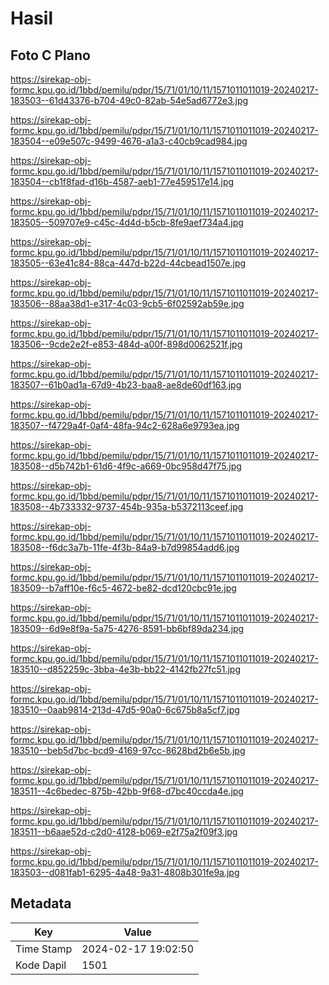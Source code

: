 # Hasil

## Foto C Plano

https://sirekap-obj-formc.kpu.go.id/1bbd/pemilu/pdpr/15/71/01/10/11/1571011011019-20240217-183503--61d43376-b704-49c0-82ab-54e5ad6772e3.jpg

https://sirekap-obj-formc.kpu.go.id/1bbd/pemilu/pdpr/15/71/01/10/11/1571011011019-20240217-183504--e09e507c-9499-4676-a1a3-c40cb9cad984.jpg

https://sirekap-obj-formc.kpu.go.id/1bbd/pemilu/pdpr/15/71/01/10/11/1571011011019-20240217-183504--cb1f8fad-d16b-4587-aeb1-77e459517e14.jpg

https://sirekap-obj-formc.kpu.go.id/1bbd/pemilu/pdpr/15/71/01/10/11/1571011011019-20240217-183505--509707e9-c45c-4d4d-b5cb-8fe9aef734a4.jpg

https://sirekap-obj-formc.kpu.go.id/1bbd/pemilu/pdpr/15/71/01/10/11/1571011011019-20240217-183505--63e41c84-88ca-447d-b22d-44cbead1507e.jpg

https://sirekap-obj-formc.kpu.go.id/1bbd/pemilu/pdpr/15/71/01/10/11/1571011011019-20240217-183506--88aa38d1-e317-4c03-9cb5-6f02592ab59e.jpg

https://sirekap-obj-formc.kpu.go.id/1bbd/pemilu/pdpr/15/71/01/10/11/1571011011019-20240217-183506--9cde2e2f-e853-484d-a00f-898d0062521f.jpg

https://sirekap-obj-formc.kpu.go.id/1bbd/pemilu/pdpr/15/71/01/10/11/1571011011019-20240217-183507--61b0ad1a-67d9-4b23-baa8-ae8de60df163.jpg

https://sirekap-obj-formc.kpu.go.id/1bbd/pemilu/pdpr/15/71/01/10/11/1571011011019-20240217-183507--f4729a4f-0af4-48fa-94c2-628a6e9793ea.jpg

https://sirekap-obj-formc.kpu.go.id/1bbd/pemilu/pdpr/15/71/01/10/11/1571011011019-20240217-183508--d5b742b1-61d6-4f9c-a669-0bc958d47f75.jpg

https://sirekap-obj-formc.kpu.go.id/1bbd/pemilu/pdpr/15/71/01/10/11/1571011011019-20240217-183508--4b733332-9737-454b-935a-b5372113ceef.jpg

https://sirekap-obj-formc.kpu.go.id/1bbd/pemilu/pdpr/15/71/01/10/11/1571011011019-20240217-183508--f6dc3a7b-11fe-4f3b-84a9-b7d99854add6.jpg

https://sirekap-obj-formc.kpu.go.id/1bbd/pemilu/pdpr/15/71/01/10/11/1571011011019-20240217-183509--b7aff10e-f6c5-4672-be82-dcd120cbc91e.jpg

https://sirekap-obj-formc.kpu.go.id/1bbd/pemilu/pdpr/15/71/01/10/11/1571011011019-20240217-183509--6d9e8f9a-5a75-4276-8591-bb6bf89da234.jpg

https://sirekap-obj-formc.kpu.go.id/1bbd/pemilu/pdpr/15/71/01/10/11/1571011011019-20240217-183510--d852259c-3bba-4e3b-bb22-4142fb27fc51.jpg

https://sirekap-obj-formc.kpu.go.id/1bbd/pemilu/pdpr/15/71/01/10/11/1571011011019-20240217-183510--0aab9814-213d-47d5-90a0-6c675b8a5cf7.jpg

https://sirekap-obj-formc.kpu.go.id/1bbd/pemilu/pdpr/15/71/01/10/11/1571011011019-20240217-183510--beb5d7bc-bcd9-4169-97cc-8628bd2b6e5b.jpg

https://sirekap-obj-formc.kpu.go.id/1bbd/pemilu/pdpr/15/71/01/10/11/1571011011019-20240217-183511--4c6bedec-875b-42bb-9f68-d7bc40ccda4e.jpg

https://sirekap-obj-formc.kpu.go.id/1bbd/pemilu/pdpr/15/71/01/10/11/1571011011019-20240217-183511--b6aae52d-c2d0-4128-b069-e2f75a2f09f3.jpg

https://sirekap-obj-formc.kpu.go.id/1bbd/pemilu/pdpr/15/71/01/10/11/1571011011019-20240217-183503--d081fab1-6295-4a48-9a31-4808b301fe9a.jpg


## Metadata

| Key        | Value               |
| ---------- | ------------------- |
| Time Stamp | 2024-02-17 19:02:50 |
| Kode Dapil | 1501                |



